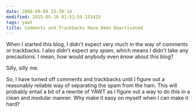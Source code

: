 ```yaml
---
date: 2008-09-08 23:39:14
modified: 2015-05-16 01:52:59.151425
tags: yawt
title: Comments and Trackbacks Have Been Deactivated
---
```


When I started this blog, I didn't expect very much in the way of
comments or trackbacks.  I also didn't expect any *spam*, which means
I didn't take any precautions. I mean, how would anybody even *know*
about this blog?

Silly, silly me.

So, I have turned off comments and trackbacks until I figure out a
reasonably reliable way of separating the spam from the ham.  This
will probably entail a bit of a rewrite of YAWT as I figure out a way
to do this in a clean and modular manner.  Why make it easy on myself
when I can make it hard?